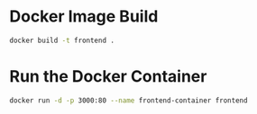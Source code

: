 # Docker Image Build
```bash
docker build -t frontend .
```
#  Run the Docker Container 
```bash
docker run -d -p 3000:80 --name frontend-container frontend 
```





  

